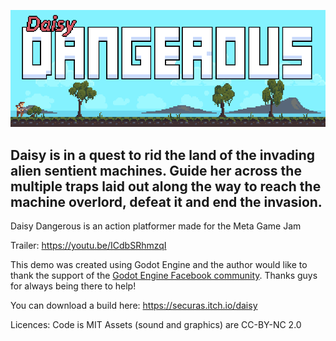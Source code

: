 ![Daisy Dangerous](dd_banner.gif)

## Daisy is in a quest to rid the land of the invading alien sentient machines. Guide her across the multiple traps laid out along the way to reach the machine overlord, defeat it and end the invasion.

Daisy Dangerous is an action platformer made for the Meta Game Jam

Trailer: https://youtu.be/ICdbSRhmzqI

This demo was created using Godot Engine and the author would like to thank the support
of the [Godot Engine Facebook community](https://www.facebook.com/groups/godotengine/).
Thanks guys for always being there to help!

You can download a build here: https://securas.itch.io/daisy

Licences:
Code is MIT
Assets (sound and graphics) are CC-BY-NC 2.0
